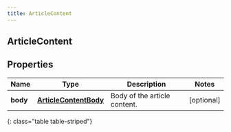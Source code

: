 ```yaml
---
title: ArticleContent
---
```

## ArticleContent

## Properties

|Name | Type | Description | Notes|
|------------ | ------------- | ------------- | -------------|
| **body** | [**ArticleContentBody**](ArticleContentBody.html) | Body of the article content. | [optional] |
{: class="table table-striped"}


